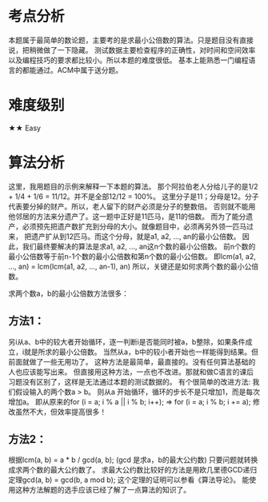 # 考点分析

本题属于最简单的数论题，主要考的是求最小公倍数的算法。只是题目没有直接说，把稍微做了一下隐藏。
测试数据主要检查程序的正确性，对时间和空间效率以及编程技巧的要求都比较小。所以本题的难度很低。
基本上能熟悉一门编程语言的都能通过。ACM中属于送分题。

# 难度级别

★★ Easy

# 算法分析

这里，我用题目的示例来解释一下本题的算法。
那个阿拉伯老人分给儿子的是1/2 + 1/4 + 1/6 = 11/12。并不是全部12/12 = 100%。
这里分子是11；分母是12。分子代表要分掉的财产。所以，老人留下的财产必须是分子的整数倍。 否则就不能用他邻居的方法来分遗产了。这一题中正好是11匹马，是11的倍数。
而为了能分遗产，必须预先把遗产数扩充到分母的大小。就像题目中，必须再另外领一匹马过来， 把遗产扩从到12匹马。而这个分母，就是a1, a2, ..., an的最小公倍数。
因此，我们最终要解决的算法是求a1, a2, ..., an这n个数的最小公倍数。
前n个数的最小公倍数等于前n-1个数的最小公倍数和第n个数的最小公倍数。
即lcm(a1, a2, ..., an) = lcm(lcm(a1, a2, ..., an-1), an)
所以，关键还是如何求两个数的最小公倍数。

求两个数a，b的最小公倍数方法很多：

## 方法1：

另i从a、b中的较大者开始循环，逐一判断i是否能同时被a，b整除，如果条件成立，i就是所求的最小公倍数。
当然从a，b中的较小者开始也一样能得到结果。但前面就做了一些无用功了。
这种方法是最简单，最直接的。没有任何算法基础的人也应该能写出来。
但直接用这种方法，一点也不改进。那就和做C语言的课后习题没有区别了，这样是无法通过本题的测试数据的。
有个很简单的改进方法:
我们假设输入的两个数a > b。
则从a 开始循环，循环的步长不是只增加1，而是每次增加a。
即从原来的for (i = a; i % a || i % b; i++); => for (i = a; i % b; i += a);
修改虽然不大，但效率提高很多！

## 方法2：

根据lcm(a, b) = a * b / gcd(a, b); (gcd 是求a，b的最大公约数)
只要问题就转换成求两个数的最大公约数了。
求最大公约数比较好的方法是用欧几里德GCD递归定理gcd(a, b) = gcd(b, a mod b);
这个定理的证明可以参看《算法导论》。
能使用这种方法解题的选手应该已经了解了一点算法的知识了。